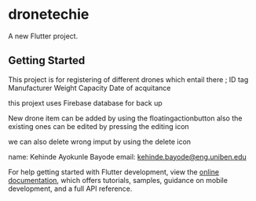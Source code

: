 # dronetechie

A new Flutter project.

## Getting Started

This project is for registering of different drones
which entail there ;
ID tag
Manufacturer
Weight Capacity
Date of acquitance

this projext uses Firebase database for back up

New drone item can be added by using the floatingactionbutton
also the existing ones can be edited by pressing the editing icon

we can also delete wrong imput by using the delete icon

name: Kehinde Ayokunle Bayode
email: kehinde.bayode@eng.uniben.edu







For help getting started with Flutter development, view the
[online documentation](https://docs.flutter.dev/), which offers tutorials,
samples, guidance on mobile development, and a full API reference.
